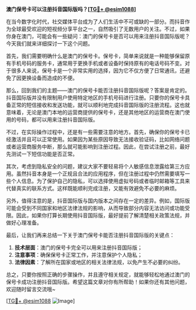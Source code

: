 **澳门保号卡可以注册抖音国际版吗？[[TG💪+ @esim1088](https://t.me/s/esim1088)]**

在当今数字化时代，社交媒体平台成为了人们生活中不可或缺的一部分。而抖音作为全球最受欢迎的短视频分享平台之一，自然吸引了无数用户的关注。不过，如果你身在澳门，可能会有一些疑问：澳门的保号卡是否可以用来注册抖音国际版呢？今天我们就来详细探讨一下这个问题。

首先，我们需要明确什么是澳门的保号卡。保号卡，简单来说就是一种能够保留原有手机号码的服务卡，通常用于更换手机或者设备时保持原有的电话号码不变。对于很多人来说，保号卡是一个非常实用的选择，因为它不仅方便了日常通讯，还避免了因更换设备而造成的不便。

那么，回到我们的主题——澳门的保号卡能否注册抖音国际版呢？答案是肯定的。抖音国际版并没有限制用户使用特定地区的手机号码进行注册。只要你的保号卡具备正常的短信接收和发送功能，就可以顺利地完成抖音国际版的注册流程。这也就意味着，无论是澳门本地的运营商提供的保号卡，还是其他地区的运营商在澳门使用的号码，都可以用来注册抖音国际版。

不过，在实际操作过程中，还是有一些需要注意的地方。首先，确保你的保号卡已经激活并且可以正常使用。如果因为某些原因导致无法接收验证码，比如网络问题或者运营商服务中断，那么就可能影响到注册过程。因此，在尝试注册之前，最好先测试一下短信功能是否正常。

其次，考虑到隐私安全的问题，建议大家不要轻易将个人敏感信息泄露给第三方应用。虽然抖音本身是一个正规且合法的应用程序，但在注册过程中仍然需要填写一些个人信息。为了保护自己的隐私，可以选择使用虚拟号码或者临时邮箱等工具来代替真实的联系方式。这样既能顺利完成注册，又能有效避免不必要的麻烦。

另外，值得注意的是，抖音国际版与国内版本之间存在一定的差异。例如，国际版可能会受到不同国家和地区法律法规的影响，从而导致部分内容无法访问或功能受限。因此，如果你打算长期使用抖音国际版，最好提前了解清楚相关政策法规，并做好心理准备。

最后，让我们再来总结一下关于澳门保号卡能否注册抖音国际版的关键点：

1. **技术层面**：澳门的保号卡完全可以用来注册抖音国际版；
2. **注意事项**：确保保号卡正常工作，并注意保护个人隐私；
3. **法律因素**：了解所在国家或地区的相关法律法规，以免产生不必要的纠纷。

总之，只要你按照正确的步骤操作，并且遵守相关规定，就能够轻松地通过澳门的保号卡成功注册抖音国际版。希望这篇文章对你有所帮助！如果你还有其他问题，欢迎随时留言交流哦~

[[TG💪+ @esim1088](https://t.me/s/esim1088) ![Image](https://i.postimg.cc/4NQfJmqS/Snipaste-2025-05-13-00-14-12.png)]